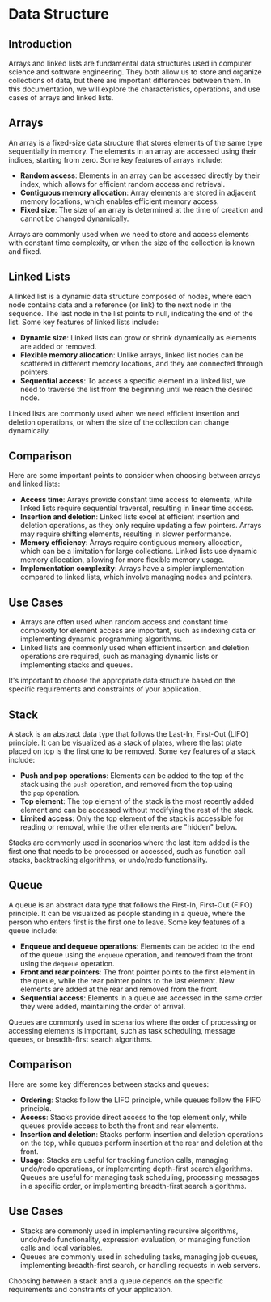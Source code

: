 # Data Structure
## Introduction

Arrays and linked lists are fundamental data structures used in computer science and software engineering. They both allow us to store and organize collections of data, but there are important differences between them. In this documentation, we will explore the characteristics, operations, and use cases of arrays and linked lists.

## Arrays

An array is a fixed-size data structure that stores elements of the same type sequentially in memory. The elements in an array are accessed using their indices, starting from zero. Some key features of arrays include:

- **Random access**: Elements in an array can be accessed directly by their index, which allows for efficient random access and retrieval.
- **Contiguous memory allocation**: Array elements are stored in adjacent memory locations, which enables efficient memory access.
- **Fixed size**: The size of an array is determined at the time of creation and cannot be changed dynamically.

Arrays are commonly used when we need to store and access elements with constant time complexity, or when the size of the collection is known and fixed.

## Linked Lists

A linked list is a dynamic data structure composed of nodes, where each node contains data and a reference (or link) to the next node in the sequence. The last node in the list points to null, indicating the end of the list. Some key features of linked lists include:

- **Dynamic size**: Linked lists can grow or shrink dynamically as elements are added or removed.
- **Flexible memory allocation**: Unlike arrays, linked list nodes can be scattered in different memory locations, and they are connected through pointers.
- **Sequential access**: To access a specific element in a linked list, we need to traverse the list from the beginning until we reach the desired node.

Linked lists are commonly used when we need efficient insertion and deletion operations, or when the size of the collection can change dynamically.

## Comparison

Here are some important points to consider when choosing between arrays and linked lists:

- **Access time**: Arrays provide constant time access to elements, while linked lists require sequential traversal, resulting in linear time access.
- **Insertion and deletion**: Linked lists excel at efficient insertion and deletion operations, as they only require updating a few pointers. Arrays may require shifting elements, resulting in slower performance.
- **Memory efficiency**: Arrays require contiguous memory allocation, which can be a limitation for large collections. Linked lists use dynamic memory allocation, allowing for more flexible memory usage.
- **Implementation complexity**: Arrays have a simpler implementation compared to linked lists, which involve managing nodes and pointers.

## Use Cases

- Arrays are often used when random access and constant time complexity for element access are important, such as indexing data or implementing dynamic programming algorithms.
- Linked lists are commonly used when efficient insertion and deletion operations are required, such as managing dynamic lists or implementing stacks and queues.

It's important to choose the appropriate data structure based on the specific requirements and constraints of your application.

## Stack

A stack is an abstract data type that follows the Last-In, First-Out (LIFO) principle. It can be visualized as a stack of plates, where the last plate placed on top is the first one to be removed. Some key features of a stack include:

- **Push and pop operations**: Elements can be added to the top of the stack using the `push` operation, and removed from the top using the `pop` operation.
- **Top element**: The top element of the stack is the most recently added element and can be accessed without modifying the rest of the stack.
- **Limited access**: Only the top element of the stack is accessible for reading or removal, while the other elements are "hidden" below.

Stacks are commonly used in scenarios where the last item added is the first one that needs to be processed or accessed, such as function call stacks, backtracking algorithms, or undo/redo functionality.

## Queue

A queue is an abstract data type that follows the First-In, First-Out (FIFO) principle. It can be visualized as people standing in a queue, where the person who enters first is the first one to leave. Some key features of a queue include:

- **Enqueue and dequeue operations**: Elements can be added to the end of the queue using the `enqueue` operation, and removed from the front using the `dequeue` operation.
- **Front and rear pointers**: The front pointer points to the first element in the queue, while the rear pointer points to the last element. New elements are added at the rear and removed from the front.
- **Sequential access**: Elements in a queue are accessed in the same order they were added, maintaining the order of arrival.

Queues are commonly used in scenarios where the order of processing or accessing elements is important, such as task scheduling, message queues, or breadth-first search algorithms.

## Comparison

Here are some key differences between stacks and queues:

- **Ordering**: Stacks follow the LIFO principle, while queues follow the FIFO principle.
- **Access**: Stacks provide direct access to the top element only, while queues provide access to both the front and rear elements.
- **Insertion and deletion**: Stacks perform insertion and deletion operations on the top, while queues perform insertion at the rear and deletion at the front.
- **Usage**: Stacks are useful for tracking function calls, managing undo/redo operations, or implementing depth-first search algorithms. Queues are useful for managing task scheduling, processing messages in a specific order, or implementing breadth-first search algorithms.

## Use Cases

- Stacks are commonly used in implementing recursive algorithms, undo/redo functionality, expression evaluation, or managing function calls and local variables.
- Queues are commonly used in scheduling tasks, managing job queues, implementing breadth-first search, or handling requests in web servers.

Choosing between a stack and a queue depends on the specific requirements and constraints of your application.
